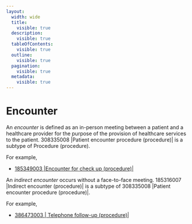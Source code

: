 ```yaml
---
layout:
  width: wide
  title:
    visible: true
  description:
    visible: true
  tableOfContents:
    visible: true
  outline:
    visible: true
  pagination:
    visible: true
  metadata:
    visible: true
---
```


# Encounter

An  _encounter_ is defined as an in-person meeting between a patient and a healthcare provider for the purpose of the provision of healthcare services to the patient. 308335008 |Patient encounter procedure (procedure)| is a subtype of Procedure (procedure).

For example,

* [185349003 |Encounter for check up (procedure)|](http://snomed.info/id/185349003)

An  _indirect encounter_ occurs without a face-to-face meeting. 185316007 |Indirect encounter (procedure)| is a subtype of 308335008 |Patient encounter procedure (procedure)|.

For example,

* [ 386473003 | Telephone follow-up (procedure)|](http://snomed.info/id/386473003 "386473003 | Telephone follow-up \(procedure\) |")

